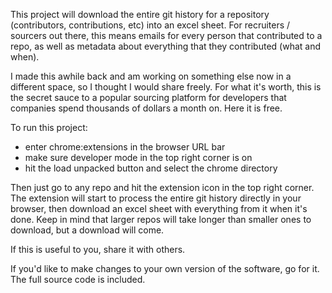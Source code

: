 This project will download the entire git history for a repository (contributors, contributions, etc) into an excel sheet.  For recruiters / sourcers out there, this means emails for every person that contributed to a repo, as well as metadata about everything that they contributed (what and when).

I made this awhile back and am working on something else now in a different space, so I thought I would share freely.  For what it's worth, this is the secret sauce to a popular sourcing platform for developers that companies spend thousands of dollars a month on.  Here it is free.

To run this project:
- enter chrome:extensions in the browser URL bar
- make sure developer mode in the top right corner is on
- hit the load unpacked button and select the chrome directory

Then just go to any repo and hit the extension icon in the top right corner.  The extension will start to process the entire git history directly in your browser, then download an excel sheet with everything from it when it's done.  Keep in mind that larger repos will take longer than smaller ones to download, but a download will come.

If this is useful to you, share it with others.

If you'd like to make changes to your own version of the software, go for it.  The full source code is included.
